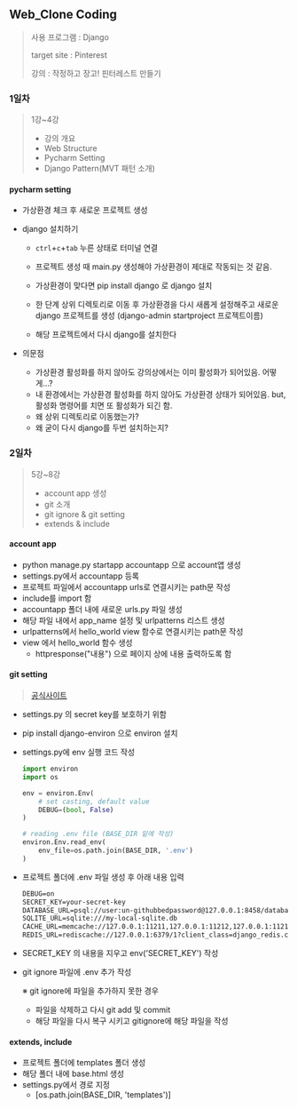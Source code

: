 ## Web_Clone Coding

>사용 프로그램 : Django
>
>target site : Pinterest
>
>강의 : 작정하고 장고! 핀터레스트 만들기



### 1일차

> 1강~4강
>
> - 강의 개요 
> - Web Structure
> - Pycharm Setting
> - Django Pattern(MVT 패턴 소개)

#### pycharm setting

- 가상환경 체크 후 새로운 프로젝트 생성

- django 설치하기
  - `ctrl`+`c`+`tab` 누른 상태로 터미널 연결
  
  - 프로젝트 생성 때 main.py 생성해야 가상환경이 제대로 작동되는 것 같음.
  
  - 가상환경이 맞다면 pip install django 로 django 설치
  
  - 한 단계 상위 디렉토리로 이동 후 가상환경을 다시 새롭게 설정해주고 새로운 django 프로젝트를 생성 (django-admin startproject 프로젝트이름) 
  
  - 해당 프로젝트에서 다시 django를 설치한다 
  
    
  
- 의문점

  - 가상환경 활성화를 하지 않아도 강의상에서는 이미 활성화가 되어있음. 어떻게...?
  - 내 환경에서는 가상환경 활성화를 하지 않아도 가상환경 상태가 되어있음.
    but, 활성화 명령어를 치면 또 활성화가 되긴 함.
  - 왜 상위 디렉토리로 이동했는가?
  - 왜 굳이 다시 django를 두번  설치하는지?



### 2일차 

> 5강~8강
>
> - account app 생성
> - git 소개
> - git ignore & git setting
> - extends & include



#### account app

- python manage.py startapp accountapp 으로 account앱 생성
- settings.py에서 accountapp 등록
-  프로젝트 파일에서 accountapp urls로 연결시키는 path문 작성
  - include를 import 함
  - accountapp 폴더 내에 새로운 urls.py 파일 생성
  - 해당 파일 내에서 app_name 설정 및 urlpatterns 리스트 생성
  - urlpatterns에서 hello_world view 함수로 연결시키는 path문 작성
- view 에서 hello_world 함수 생성
  - httpresponse("내용") 으로 페이지 상에 내용 출력하도록 함





#### git setting

> [공식사이트](https://django-environ.readthedocs.io/en/latest/getting-started.html)

- settings.py 의 secret key를 보호하기 위함

- pip install django-environ 으로 environ 설치

- settings.py에 env 실행 코드 작성

  ```python
  import environ
  import os
  
  env = environ.Env(
      # set casting, default value
      DEBUG=(bool, False)
  )
  
  # reading .env file (BASE_DIR 밑에 작성)
  environ.Env.read_env(
      env_file=os.path.join(BASE_DIR, '.env')
  )
  ```

- 프로젝트 폴더에 .env 파일 생성 후 아래 내용 입력

  ```txt
  DEBUG=on
  SECRET_KEY=your-secret-key
  DATABASE_URL=psql://user:un-githubbedpassword@127.0.0.1:8458/database
  SQLITE_URL=sqlite:///my-local-sqlite.db
  CACHE_URL=memcache://127.0.0.1:11211,127.0.0.1:11212,127.0.0.1:11213
  REDIS_URL=rediscache://127.0.0.1:6379/1?client_class=django_redis.client.DefaultClient&password=ungithubbed-secret
  ```

- SECRET_KEY 의 내용을 지우고 env('SECRET_KEY') 작성

- git ignore 파일에 .env 추가 작성

  ※ git ignore에 파일을 추가하지 못한 경우 

  	- 파일을 삭제하고 다시 git add 및 commit 
  	- 해당 파일을 다시 복구 시키고 gitignore에 해당 파일을 작성

  

#### extends, include

- 프로젝트 폴더에 templates 폴더 생성
- 해당 폴더 내에 base.html 생성
- settings.py에서 경로 지정
  - [os.path.join(BASE_DIR, 'templates')]